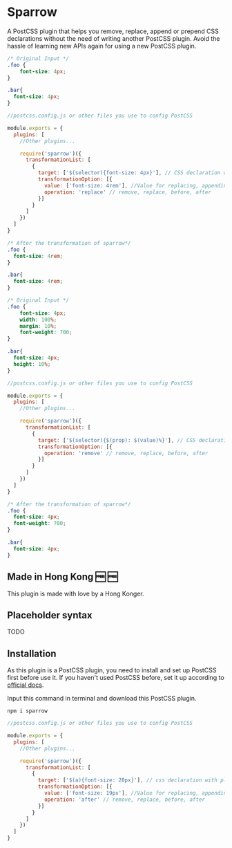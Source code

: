 # Sparrow

<!-- [![Known Vulnerabilities](https://snyk.io/test/github/winston0410/sparrow/badge.svg?targetFile=package.json)](https://snyk.io/test/github/winston0410/sparrow?targetFile=package.json) [![Maintainability](https://api.codeclimate.com/v1/badges/54626992beea73efcadf/maintainability)](https://codeclimate.com/github/winston0410/sparrow/maintainability) [![Codacy Badge](https://app.codacy.com/project/badge/Grade/4f5f78d7736d4ed7b8439c2096bdc38f)](https://www.codacy.com/manual/winston0410/sparrow?utm_source=github.com&amp;utm_medium=referral&amp;utm_content=winston0410/sparrow&amp;utm_campaign=Badge_Grade) -->

A PostCSS plugin that helps you remove, replace, append or prepend CSS declarations without the need of writing another PostCSS plugin.  Avoid the hassle of learning new APIs again for using a new PostCSS plugin.

```css
/* Original Input */
.foo {
    font-size: 4px;
}

.bar{
  font-size: 4px;
}
```

```javascript
//postcss.config.js or other files you use to config PostCSS

module.exports = {
  plugins: [
    //Other plugins...

    require('sparrow')({
      transformationList: [
        {
          target: ['$(selector){font-size: 4px}'], // CSS declaration with placeholders.  This will target any selector with font-size: 4px as its rule.
          transformationOption: [{
            value: ['font-size: 4rem'], //Value for replacing, appending or prepending target value. Can be omitted if the operation: 'remove'
            operation: 'replace' // remove, replace, before, after
          }]
        }
      ]
    })
  ]
}
```

```css
/* After the transformation of sparrow*/
.foo {
  font-size: 4rem;
}

.bar{
  font-size: 4rem;
}
```

<!-- Remove -->
```css
/* Original Input */
.foo {
    font-size: 4px;
    width: 100%;
    margin: 10%;
    font-weight: 700;
}

.bar{
  font-size: 4px;
  height: 10%;
}
```

```javascript
//postcss.config.js or other files you use to config PostCSS

module.exports = {
  plugins: [
    //Other plugins...

    require('sparrow')({
      transformationList: [
        {
          target: ['$(selector){$(prop): $(value)%}'], // CSS declaration with placeholders.  This will target any selector with font-size: 4px as its rule.
          transformationOption: [{
            operation: 'remove' // remove, replace, before, after
          }]
        }
      ]
    })
  ]
}
```

```css
/* After the transformation of sparrow*/
.foo {
  font-size: 4px;
  font-weight: 700;
}

.bar{
  font-size: 4px;
}
```

## Made in Hong Kong :free: :free:

This plugin is made with love by a Hong Konger.

## Placeholder syntax

TODO

## Installation

As this plugin is a PostCSS plugin, you need to install and set up PostCSS first before use it. If you haven't used PostCSS before, set it up according to [official docs](https://github.com/postcss/postcss#usage).

Input this command in terminal and download this PostCSS plugin.

```shell
npm i sparrow
```

```javascript
//postcss.config.js or other files you use to config PostCSS

module.exports = {
  plugins: [
    //Other plugins...

    require('sparrow')({
      transformationList: [
        {
          target: ['$(a){font-size: 20px}'], // css declaration with placeholders
          transformationOption: [{
            value: ['font-size: 19px'], //Value for replacing, appending or prepending target value. Can be omitted if the operation: 'remove'
            operation: 'after' // remove, replace, before, after
          }]
        }
      ]
    })
  ]
}
```
